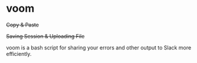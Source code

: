 # voom

~~Copy & Paste~~

~~Saving Session & Uploading File~~

voom is a bash script for sharing your errors and other output to Slack more efficiently.
